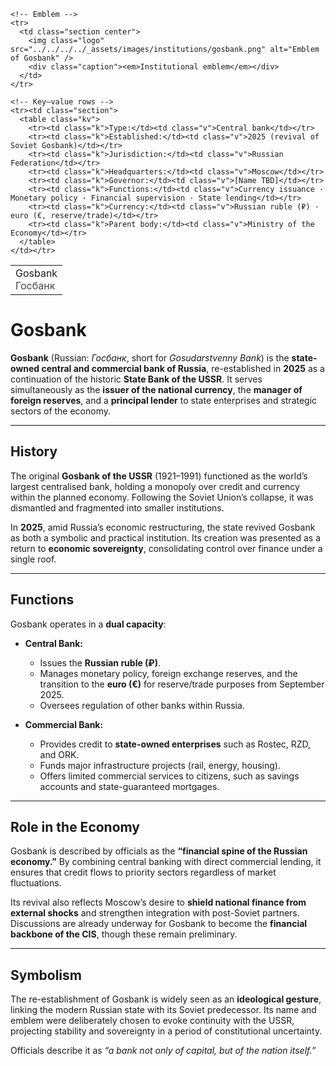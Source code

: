 <div class="infobox-right">
  <table class="infobox">
    <tr><td class="title">Gosbank<br/><span style="font-weight:400; opacity:.8;">Госбанк</span></td></tr>

    <!-- Emblem -->
    <tr>
      <td class="section center">
        <img class="logo" src="../../../../_assets/images/institutions/gosbank.png" alt="Emblem of Gosbank" />
        <div class="caption"><em>Institutional emblem</em></div>
      </td>
    </tr>

    <!-- Key–value rows -->
    <tr><td class="section">
      <table class="kv">
        <tr><td class="k">Type:</td><td class="v">Central bank</td></tr>
        <tr><td class="k">Established:</td><td class="v">2025 (revival of Soviet Gosbank)</td></tr>
        <tr><td class="k">Jurisdiction:</td><td class="v">Russian Federation</td></tr>
        <tr><td class="k">Headquarters:</td><td class="v">Moscow</td></tr>
        <tr><td class="k">Governor:</td><td class="v">[Name TBD]</td></tr>
        <tr><td class="k">Functions:</td><td class="v">Currency issuance · Monetary policy · Financial supervision · State lending</td></tr>
        <tr><td class="k">Currency:</td><td class="v">Russian ruble (₽) · euro (€, reserve/trade)</td></tr>
        <tr><td class="k">Parent body:</td><td class="v">Ministry of the Economy</td></tr>
      </table>
    </td></tr>
  </table>
</div>


# Gosbank

**Gosbank** (Russian: *Госбанк*, short for *Gosudarstvenny Bank*) is the **state-owned central and commercial bank of Russia**, re-established in **2025** as a continuation of the historic **State Bank of the USSR**. It serves simultaneously as the **issuer of the national currency**, the **manager of foreign reserves**, and a **principal lender** to state enterprises and strategic sectors of the economy.

---

## History

The original **Gosbank of the USSR** (1921–1991) functioned as the world’s largest centralised bank, holding a monopoly over credit and currency within the planned economy. Following the Soviet Union’s collapse, it was dismantled and fragmented into smaller institutions.

In **2025**, amid Russia’s economic restructuring, the state revived Gosbank as both a symbolic and practical institution. Its creation was presented as a return to **economic sovereignty**, consolidating control over finance under a single roof.

---

## Functions

Gosbank operates in a **dual capacity**:

* **Central Bank:**

  * Issues the **Russian ruble (₽)**.
  * Manages monetary policy, foreign exchange reserves, and the transition to the **euro (€)** for reserve/trade purposes from September 2025.
  * Oversees regulation of other banks within Russia.

* **Commercial Bank:**

  * Provides credit to **state-owned enterprises** such as Rostec, RZD, and ORK.
  * Funds major infrastructure projects (rail, energy, housing).
  * Offers limited commercial services to citizens, such as savings accounts and state-guaranteed mortgages.

---

## Role in the Economy

Gosbank is described by officials as the **“financial spine of the Russian economy.”** By combining central banking with direct commercial lending, it ensures that credit flows to priority sectors regardless of market fluctuations.

Its revival also reflects Moscow’s desire to **shield national finance from external shocks** and strengthen integration with post-Soviet partners. Discussions are already underway for Gosbank to become the **financial backbone of the CIS**, though these remain preliminary.

---

## Symbolism

The re-establishment of Gosbank is widely seen as an **ideological gesture**, linking the modern Russian state with its Soviet predecessor. Its name and emblem were deliberately chosen to evoke continuity with the USSR, projecting stability and sovereignty in a period of constitutional uncertainty.

Officials describe it as *“a bank not only of capital, but of the nation itself.”*
